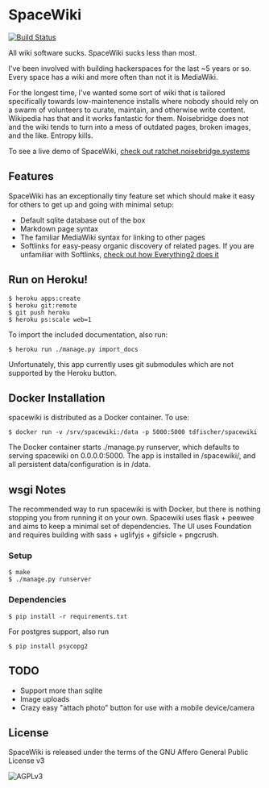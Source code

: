 # SpaceWiki

[![Build Status](https://travis-ci.org/tdfischer/spacewiki.svg?branch=master)](https://travis-ci.org/tdfischer/spacewiki)

All wiki software sucks. SpaceWiki sucks less than most.

I've been involved with building hackerspaces for the last ~5 years or so. Every
space has a wiki and more often than not it is MediaWiki.

For the longest time, I've wanted some sort of wiki that is tailored
specifically towards low-maintenence installs where nobody should rely on a
swarm of volunteers to curate, maintain, and otherwise write content. Wikipedia
has that and it works fantastic for them. Noisebridge does not and the wiki
tends to turn into a mess of outdated pages, broken images, and the like.
Entropy kills.

To see a live demo of SpaceWiki, [check out
ratchet.noisebridge.systems](http://ratchet.noisebridge.systems/wiki/)

## Features

SpaceWiki has an exceptionally tiny feature set which should make it easy for
others to get up and going with minimal setup:

* Default sqlite database out of the box
* Markdown page syntax
* The familiar MediaWiki syntax for linking to other pages
* Softlinks for easy-peasy organic discovery of related pages. If you are
  unfamiliar with Softlinks, [check out how Everything2 does
  it](http://everything2.com/title/Soft+link)

## Run on Heroku!

    $ heroku apps:create
    $ heroku git:remote
    $ git push heroku
    $ heroku ps:scale web=1

To import the included documentation, also run:

    $ heroku run ./manage.py import_docs

Unfortunately, this app currently uses git submodules which are not supported by the
Heroku button.

## Docker Installation

spacewiki is distributed as a Docker container. To use:

    $ docker run -v /srv/spacewiki:/data -p 5000:5000 tdfischer/spacewiki

The Docker container starts ./manage.py runserver, which defaults to serving
spacewiki on 0.0.0.0:5000. The app is installed in /spacewiki/, and all
persistent data/configuration is in /data.

## wsgi Notes

The recommended way to run spacewiki is with Docker, but there is nothing
stopping you from running it on your own. Spacewiki uses flask + peewee and aims
to keep a minimal set of dependencies. The UI uses Foundation and requires
building with sass + uglifyjs + gifsicle + pngcrush.

### Setup

    $ make
    $ ./manage.py runserver

### Dependencies

    $ pip install -r requirements.txt

For postgres support, also run

    $ pip install psycopg2

## TODO

* Support more than sqlite
* Image uploads
* Crazy easy "attach photo" button for use with a mobile device/camera

## License

SpaceWiki is released under the terms of the GNU Affero General Public License v3

![AGPLv3](https://raw.github.com/tdfischer/spacewiki/master/doc/agpl.png)
